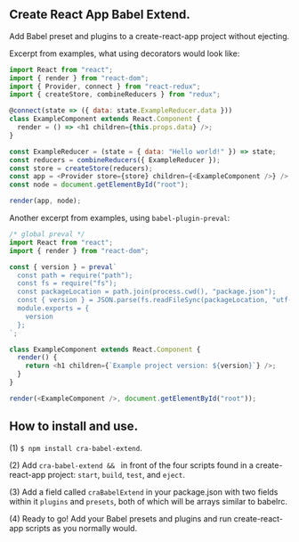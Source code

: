 ## Create React App Babel Extend.
Add Babel preset and plugins to a create-react-app project without ejecting.

Excerpt from examples, what using decorators would look like:
```javascript
import React from "react";
import { render } from "react-dom";
import { Provider, connect } from "react-redux";
import { createStore, combineReducers } from "redux";

@connect(state => ({ data: state.ExampleReducer.data }))
class ExampleComponent extends React.Component {
  render = () => <h1 children={this.props.data} />;
}

const ExampleReducer = (state = { data: "Hello world!" }) => state;
const reducers = combineReducers({ ExampleReducer });
const store = createStore(reducers);
const app = <Provider store={store} children={<ExampleComponent />} />;
const node = document.getElementById("root");

render(app, node);
```

Another excerpt from examples, using `babel-plugin-preval`:
```javascript
/* global preval */
import React from "react";
import { render } from "react-dom";

const { version } = preval`
  const path = require("path");
  const fs = require("fs");
  const packageLocation = path.join(process.cwd(), "package.json");
  const { version } = JSON.parse(fs.readFileSync(packageLocation, "utf-8"));
  module.exports = {
    version
  };
`;

class ExampleComponent extends React.Component {
  render() {
    return <h1 children={`Example project version: ${version}`} />;
  }
}

render(<ExampleComponent />, document.getElementById("root"));
```

## How to install and use.
(1) `$ npm install cra-babel-extend`.

(2) Add `cra-babel-extend && ` in front of the four scripts found in a create-react-app project: `start`, `build`, `test`, and `eject`.

(3) Add a field called `craBabelExtend` in your package.json with two fields within it `plugins` and `presets`, both of which will be arrays similar to babelrc.

(4) Ready to go! Add your Babel presets and plugins and run create-react-app scripts as you normally would.
